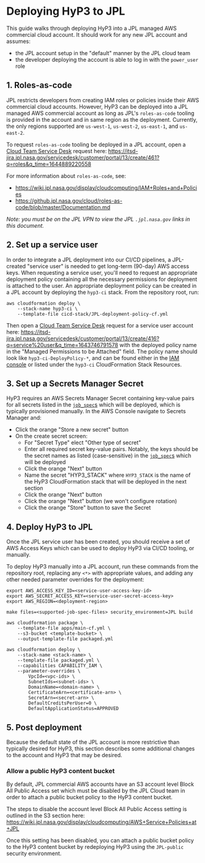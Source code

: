 # Deploying HyP3 to JPL

This guide walks through deploying HyP3 into a JPL managed AWS commercial cloud account.
It should work for any new JPL account and assumes:
* the JPL account setup in the "default" manner by the JPL cloud team
* the developer deploying the account is able to log in with the `power_user` role

## 1. Roles-as-code

JPL restricts developers from creating IAM roles or policies inside their AWS commercial cloud accounts.
However, HyP3 can be deployed into a JPL managed AWS commercial account as long as JPL's `roles-as-code`
tooling is provided in the account and in same region as the deployment. Currently, the only
regions supported are `us-west-1`, `us-west-2`, `us-east-1`, and `us-east-2`.

To request `roles-as-code` tooling be deployed in a JPL account, open a 
[Cloud Team Service Desk](https://itsd-jira.jpl.nasa.gov/servicedesk/customer/portal/13) request here:
https://itsd-jira.jpl.nasa.gov/servicedesk/customer/portal/13/create/461?q=roles&q_time=1644889220558


For more information about `roles-as-code`, see:
* https://wiki.jpl.nasa.gov/display/cloudcomputing/IAM+Roles+and+Policies
* https://github.jpl.nasa.gov/cloud/roles-as-code/blob/master/Documentation.md

*Note: you must be on the JPL VPN to view the JPL `.jpl.nasa.gov` links in this document.*

## 2. Set up a service user

In order to integrate a JPL deployment into our CI/CD pipelines, a JPL-created "service user"
is needed to get long-term (90-day) AWS access keys. When requesting a service user, you'll
need to request an appropriate deployment policy containing all the necessary permissions for
deployment is attached to the user. An appropriate deployment policy can be created in a
JPL account by deploying the `hyp3-ci` stack. From the repository root, run:

```shell
aws cloudformation deploy \
    --stack-name hyp3-ci \
    --template-file cicd-stack/JPL-deployment-policy-cf.yml
```

Then open a [Cloud Team Service Desk](https://itsd-jira.jpl.nasa.gov/servicedesk/customer/portal/13)
request for a service user account here:
https://itsd-jira.jpl.nasa.gov/servicedesk/customer/portal/13/create/416?q=service%20user&q_time=1643746791578
with the deployed policy name in the "Managed Permissions to be Attached" field. 
The policy name should look like `hyp3-ci-DeployPolicy-*`, and can be found either
in the [IAM console](https://console.aws.amazon.com/iamv2/home?#/policies) or listed under 
the `hyp3-ci` CloudFormation Stack Resources.   

## 3. Set up a Secrets Manager Secret

HyP3 requires an AWS Secrets Manager Secret containing key-value pairs for all secrets listed in the
[`job_spec`s](./job_spec) which will be deployed, which is typically provisioned manually. In the AWS Console
navigate to Secrets Manager and:
* Click the orange "Store a new secret" button
* On the create secret screen:
  * For "Secret Type" elect "Other type of secret"
  * Enter all required secret key-value pairs. Notably, the keys should be the secret names as listed (case-sensitive)
    in the [`job_spec`s](./job_spec) which will be deployed
  * Click the orange "Next" button
  * Name the secret "HYP3_STACK" where `HYP3_STACK` is the name of the HyP3 CloudFormation stack that will
    be deployed in the next section
  * Click the orange "Next" button
  * Click the orange "Next" button (we won't configure rotation)
  * Click the orange "Store" button to save the Secret

## 4. Deploy HyP3 to JPL

Once the JPL service user has been created, you should receive a set of AWS Access Keys
which can be used to deploy HyP3 via CI/CD tooling, or manually. 

To deploy HyP3 manually into a JPL account, run these commands from the repository root,
replacing any `<*>` with appropriate values, and adding any other needed parameter
overrides for the deployment:

```shell
export AWS_ACCESS_KEY_ID=<service-user-access-key-id>
export AWS_SECRET_ACCESS_KEY=<service-user-secret-access-key>
export AWS_REGION=<deployment-region>

make files=<supported-job-spec-files> security_environment=JPL build

aws cloudformation package \
    --template-file apps/main-cf.yml \
    --s3-bucket <template-bucket> \
    --output-template-file packaged.yml

aws cloudformation deploy \
    --stack-name <stack-name> \
    --template-file packaged.yml \
    --capabilities CAPABILITY_IAM \
    --parameter-overrides \
        VpcId=<vpc-ids> \
        SubnetIds=<subnet-ids> \
        DomainName=<domain-name> \
        CertificateArn=<certificate-arn> \
        SecretArn=<secret-arn> \
        DefaultCreditsPerUser=0 \
        DefaultApplicationStatus=APPROVED
```

## 5. Post deployment

Because the default state of the JPL account is more restrictive than typically
desired for HyP3, this section describes some additional changes to the account
and HyP3 that may be desired.

### Allow a public HyP3 content bucket

By default, JPL commercial AWS accounts have an S3 account level Block All Public
Access set which must be disabled by the JPL Cloud team in order to attach a public
bucket policy to the HyP3 content bucket.

The steps to disable the account level Block All Public Access setting is outlined
in the S3 section here:
https://wiki.jpl.nasa.gov/display/cloudcomputing/AWS+Service+Policies+at+JPL

Once this setting has been disabled, you can attach a public bucket policy to the
HyP3 content bucket by redeploying HyP3 using the `JPL-public` security environment.
